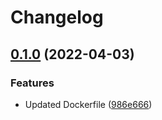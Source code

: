 # Changelog

## [0.1.0](https://github.com/project-savvy/sav-frontend/compare/v0.0.0...v0.1.0) (2022-04-03)


### Features

* Updated Dockerfile ([986e666](https://github.com/project-savvy/sav-frontend/commit/986e666d937d3bb83b168f2df42629d2ccb4054e))
